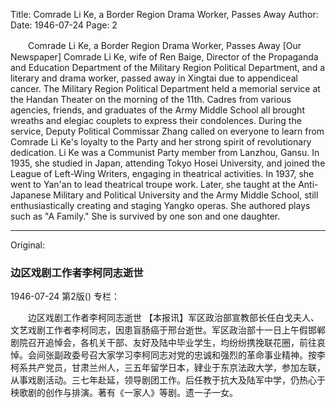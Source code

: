 Title: Comrade Li Ke, a Border Region Drama Worker, Passes Away
Author:
Date: 1946-07-24
Page: 2

　　Comrade Li Ke, a Border Region Drama Worker, Passes Away
    [Our Newspaper] Comrade Li Ke, wife of Ren Baige, Director of the Propaganda and Education Department of the Military Region Political Department, and a literary and drama worker, passed away in Xingtai due to appendiceal cancer. The Military Region Political Department held a memorial service at the Handan Theater on the morning of the 11th. Cadres from various agencies, friends, and graduates of the Army Middle School all brought wreaths and elegiac couplets to express their condolences. During the service, Deputy Political Commissar Zhang called on everyone to learn from Comrade Li Ke's loyalty to the Party and her strong spirit of revolutionary dedication. Li Ke was a Communist Party member from Lanzhou, Gansu. In 1935, she studied in Japan, attending Tokyo Hosei University, and joined the League of Left-Wing Writers, engaging in theatrical activities. In 1937, she went to Yan'an to lead theatrical troupe work. Later, she taught at the Anti-Japanese Military and Political University and the Army Middle School, still enthusiastically creating and staging Yangko operas. She authored plays such as "A Family." She is survived by one son and one daughter.



<hr /> 

Original: 


### 边区戏剧工作者李柯同志逝世

1946-07-24
第2版()
专栏：

　　边区戏剧工作者李柯同志逝世
    【本报讯】军区政治部宣教部长任白戈夫人、文艺戏剧工作者李柯同志，因患盲肠癌于邢台逝世。军区政治部十一日上午假邯郸剧院召开追悼会，各机关干部、友好及陆中毕业学生，均纷纷携挽联花圈，前往哀悼。会间张副政委号召大家学习李柯同志对党的忠诚和强烈的革命事业精神。按李柯系共产党员，甘肃兰州人，三五年留学日本，肄业于东京法政大学，参加左联，从事戏剧活动。三七年赴延，领导剧团工作。后任教于抗大及陆军中学，仍热心于秧歌剧的创作与排演。著有《一家人》等剧。遗一子一女。
